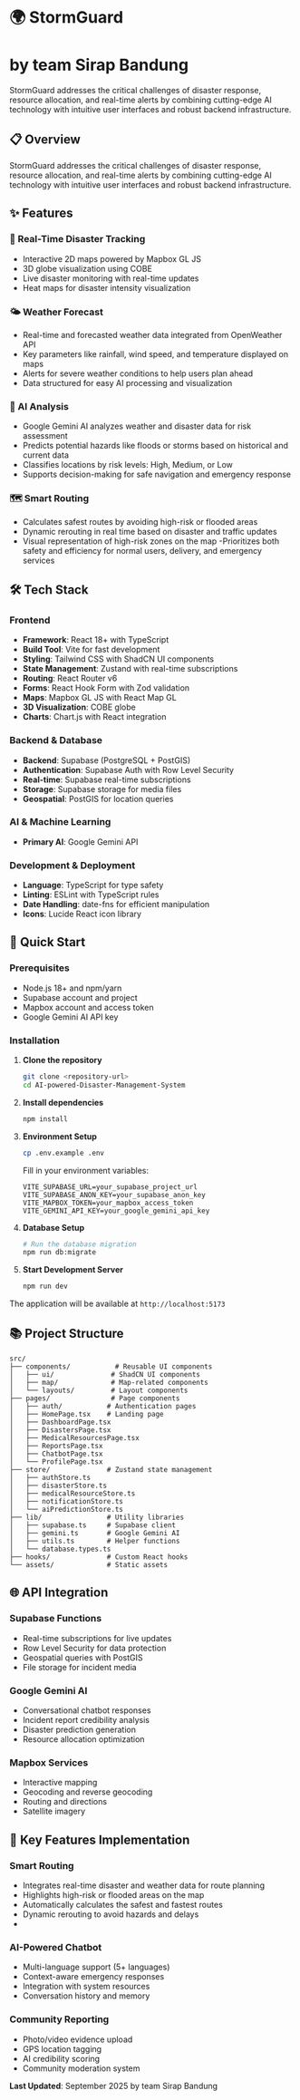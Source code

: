 # 🌍 StormGuard
# by team Sirap Bandung
StormGuard addresses the critical challenges of disaster response, resource allocation, and real-time alerts by combining cutting-edge AI technology with intuitive user interfaces and robust backend infrastructure.

## 📋 Overview

StormGuard addresses the critical challenges of disaster response, resource allocation, and real-time alerts by combining cutting-edge AI technology with intuitive user interfaces and robust backend infrastructure.

## ✨ Features

### 🚨 Real-Time Disaster Tracking
- Interactive 2D maps powered by Mapbox GL JS
- 3D globe visualization using COBE
- Live disaster monitoring with real-time updates
- Heat maps for disaster intensity visualization

### 🌤️ Weather Forecast
- Real-time and forecasted weather data integrated from OpenWeather API
- Key parameters like rainfall, wind speed, and temperature displayed on maps
- Alerts for severe weather conditions to help users plan ahead
- Data structured for easy AI processing and visualization

### 🤖 AI Analysis
- Google Gemini AI analyzes weather and disaster data for risk assessment
- Predicts potential hazards like floods or storms based on historical and current data
- Classifies locations by risk levels: High, Medium, or Low
- Supports decision-making for safe navigation and emergency response

### 🗺️ Smart Routing
- Calculates safest routes by avoiding high-risk or flooded areas
- Dynamic rerouting in real time based on disaster and traffic updates
- Visual representation of high-risk zones on the map
-Prioritizes both safety and efficiency for normal users, delivery, and emergency services

## 🛠️ Tech Stack

### Frontend
- **Framework**: React 18+ with TypeScript
- **Build Tool**: Vite for fast development
- **Styling**: Tailwind CSS with ShadCN UI components
- **State Management**: Zustand with real-time subscriptions
- **Routing**: React Router v6
- **Forms**: React Hook Form with Zod validation
- **Maps**: Mapbox GL JS with React Map GL
- **3D Visualization**: COBE globe
- **Charts**: Chart.js with React integration

### Backend & Database
- **Backend**: Supabase (PostgreSQL + PostGIS)
- **Authentication**: Supabase Auth with Row Level Security
- **Real-time**: Supabase real-time subscriptions
- **Storage**: Supabase storage for media files
- **Geospatial**: PostGIS for location queries

### AI & Machine Learning
- **Primary AI**: Google Gemini API

### Development & Deployment
- **Language**: TypeScript for type safety
- **Linting**: ESLint with TypeScript rules
- **Date Handling**: date-fns for efficient manipulation
- **Icons**: Lucide React icon library

## 🚀 Quick Start

### Prerequisites
- Node.js 18+ and npm/yarn
- Supabase account and project
- Mapbox account and access token
- Google Gemini AI API key

### Installation

1. **Clone the repository**
   ```bash
   git clone <repository-url>
   cd AI-powered-Disaster-Management-System
   ```

2. **Install dependencies**
   ```bash
   npm install
   ```

3. **Environment Setup**
   ```bash
   cp .env.example .env
   ```
   
   Fill in your environment variables:
   ```env
   VITE_SUPABASE_URL=your_supabase_project_url
   VITE_SUPABASE_ANON_KEY=your_supabase_anon_key
   VITE_MAPBOX_TOKEN=your_mapbox_access_token
   VITE_GEMINI_API_KEY=your_google_gemini_api_key
   ```

4. **Database Setup**
   ```bash
   # Run the database migration
   npm run db:migrate
   ```

5. **Start Development Server**
   ```bash
   npm run dev
   ```

The application will be available at `http://localhost:5173`

## 📚 Project Structure

```
src/
├── components/           # Reusable UI components
│   ├── ui/              # ShadCN UI components
│   ├── map/             # Map-related components
│   └── layouts/         # Layout components
├── pages/               # Page components
│   ├── auth/           # Authentication pages
│   ├── HomePage.tsx    # Landing page
│   ├── DashboardPage.tsx
│   ├── DisastersPage.tsx
│   ├── MedicalResourcesPage.tsx
│   ├── ReportsPage.tsx
│   ├── ChatbotPage.tsx
│   └── ProfilePage.tsx
├── store/              # Zustand state management
│   ├── authStore.ts
│   ├── disasterStore.ts
│   ├── medicalResourceStore.ts
│   ├── notificationStore.ts
│   └── aiPredictionStore.ts
├── lib/                # Utility libraries
│   ├── supabase.ts     # Supabase client
│   ├── gemini.ts       # Google Gemini AI
│   ├── utils.ts        # Helper functions
│   └── database.types.ts
├── hooks/              # Custom React hooks
└── assets/             # Static assets
```

## 🌐 API Integration

### Supabase Functions
- Real-time subscriptions for live updates
- Row Level Security for data protection
- Geospatial queries with PostGIS
- File storage for incident media

### Google Gemini AI
- Conversational chatbot responses
- Incident report credibility analysis
- Disaster prediction generation
- Resource allocation optimization

### Mapbox Services
- Interactive mapping
- Geocoding and reverse geocoding
- Routing and directions
- Satellite imagery

## 🎯 Key Features Implementation

### Smart Routing
- Integrates real-time disaster and weather data for route planning
- Highlights high-risk or flooded areas on the map
- Automatically calculates the safest and fastest routes
- Dynamic rerouting to avoid hazards and delays
- 
### AI-Powered Chatbot
- Multi-language support (5+ languages)
- Context-aware emergency responses
- Integration with system resources
- Conversation history and memory

### Community Reporting
- Photo/video evidence upload
- GPS location tagging
- AI credibility scoring
- Community moderation system


**Last Updated**: September 2025 by team Sirap Bandung
